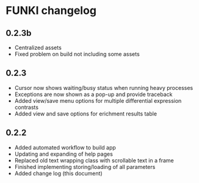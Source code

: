 # FUNKI changelog

## 0.2.3b
- Centralized assets
- Fixed problem on build not including some assets

## 0.2.3
- Cursor now shows waiting/busy status when running heavy processes
- Exceptions are now shown as a pop-up and provide traceback
- Added view/save menu options for multiple differential expression contrasts
- Added view and save options for erichment results table

## 0.2.2
- Added automated workflow to build app
- Updating and expanding of help pages
- Replaced old text wrapping class with scrollable text in a frame
- Finished implementing storing/loading of all parameters
- Added change log (this document)